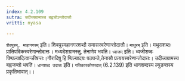 ```yaml
---
index: 4.2.109
sutra: उदीच्यग्रामाच्च बह्वचोऽन्तोदात्तौ
vritti: nyasa

---
```

`शैवपुरम्, माहानगरम्` इति। शिवपुरमहानगरशब्दौ समासस्वरेणान्तोदात्तौ।
`माथुरम्` इति। मथुराशब्दः प्रातिपदिकस्वरेणान्तोदात्तः। मध्यदेशग्रामस्तु, तेनाणेव भवति। `ध्वाजम्` इति। ध्वजीशब्दः पिप्पल्यादित्वान्ङीषन्तः।गौरादिषु हि प्पिल्यादयः पठ्यन्ते,तेनासौ प्रत्ययस्वरेणान्तोदात्तः। उदीच्यग्रामस्य बह्वजन्तो भवति। `धानशब्द उदात्तः` इति। `गतिकारकोपपदात्` (6.2.139) इति धानशब्दस्य ल्युडन्तस्य प्रकृतिभावात्।।